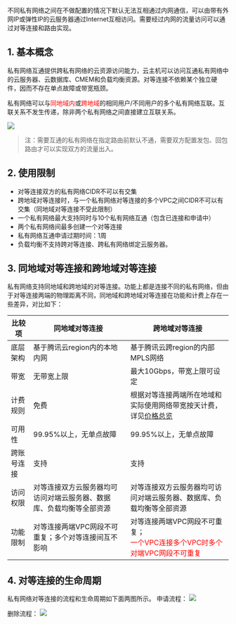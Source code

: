 不同私有网络之间在不做配置的情况下默认无法互相通过内网通信，可以由带有外网IP或弹性IP的云服务器通过Internet互相访问。需要经过内网的流量访问可以通过对等连接和路由实现。

## 1. 基本概念
私有网络互通提供跨私有网络的云资源访问能力，云主机可以访问互通私有网络中的云服务器、云数据库、CMEM和负载均衡资源。对等连接不依赖某个独立硬件，因而不存在单点故障或带宽瓶颈。

私有网络可以与<font color="red">同地域内</font>或<font color="red">跨地域</font>的相同用户/不同用户的多个私有网络互联。互联关系不发生传递，除非两个私有网络之间直接建立互联关系。

![](https://mccdn.qcloud.com/img5695f223723bd.png)

>注：需要互通的私有网络在指定路由前默认不通，需要双方配置发包、回包路由才可以实现双方的流量出入。

## 2. 使用限制
- 对等连接双方的私有网络CIDR不可以有交集
- 跨地域对等连接时，与一个私有网络对等连接的多个VPC之间CIDR不可以有交集（同地域对等连接不受此限制）
- 一个私有网络最大支持同时与10个私有网络互通（包含已连接和申请中）
- 两个私有网络间最多创建一个对等连接
- 私有网络互通申请过期时间：1周
- 负载均衡不支持跨对等连接、跨私有网络绑定云服务器。

## 3. 同地域对等连接和跨地域对等连接
私有网络支持同地域和跨地域的对等连接。功能上都是连接不同的私有网络，但由于对等连接两端的物理距离不同，同地域和跨地域对等连接在功能和计费上存在一些差异，对比如下：

| 比较项 | 同地域对等连接 | 跨地域对等连接 |
|---------|---------|---------|
| 底层架构 | 基于腾讯云region内的本地内网 | 基于腾讯云跨region的内部MPLS网络 |
| 带宽 | 无带宽上限 | 	最大10Gbps，带宽上限可设定 |
| 计费规则 | 	免费 | 	根据对等连接两端所在地域和实际使用网络带宽按天计费，详见[价格总览](https://cloud.tencent.com/doc/product/215/%E4%BB%B7%E6%A0%BC%E6%80%BB%E8%A7%88) |	
| 可用性 | 99.95%以上，无单点故障 | 	99.95%以上，无单点故障 |	
| 跨账号连接 | 支持 | 支持 |	
| 访问权限 | 对等连接双方云服务器均可访问对端云服务器、数据库、负载均衡等全部资源 | 对等连接双方云服务器均可访问对端云服务器、数据库、负载均衡等全部资源 |	
| 功能限制 |对等连接两端VPC网段不可重复；多个对等连接间互不影响 | 对等连接两端VPC网段不可重复；<br><font color="red">一个VPC连接多个VPC时多个对端VPC网段不可重复</font> |	

## 4. 对等连接的生命周期
私有网络对等连接的流程和生命周期如下面两图所示。
申请流程：
![](https://mccdn.qcloud.com/img5695f31b9c668.png)

删除流程：
![](https://mccdn.qcloud.com/img5695f33e85c6c.png)
